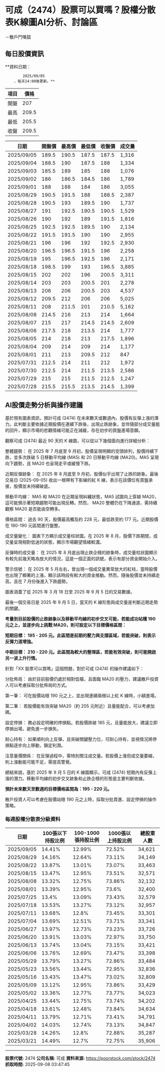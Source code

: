 # 可成（2474）股票可以買嗎？股權分散表K線圖AI分析、討論區
－散戶鬥嘴鼓

## 每日股價資訊

**資料日期：
        
            2025/09/05
        ，每天14:00後更新。**

| 項目 | 價格 |
|------|------|
| 開盤 | 207 |
| 最高 | 209.5 |
| 最低 | 205.5 |
| 收盤 | 209.5 |

| 日期 | 開盤價 | 最高價 | 最低價 | 收盤價 | 成交量 |
|------|--------|--------|--------|--------|--------|
| 2025/09/05 | 189.5 | 190.5 | 187.5 | 187.5 | 1,316 |
| 2025/09/04 | 188.5 | 190 | 187.5 | 188 | 1,334 |
| 2025/09/03 | 185.5 | 189 | 185 | 188 | 1,076 |
| 2025/09/02 | 186 | 186.5 | 184.5 | 186 | 1,789 |
| 2025/09/01 | 188 | 188 | 184 | 186 | 3,055 |
| 2025/08/29 | 190.5 | 191.5 | 188 | 188.5 | 2,387 |
| 2025/08/28 | 190.5 | 193 | 189.5 | 190 | 1,737 |
| 2025/08/27 | 191 | 192.5 | 190.5 | 190.5 | 1,529 |
| 2025/08/26 | 190 | 192 | 189 | 191.5 | 1,816 |
| 2025/08/25 | 192.5 | 192.5 | 189.5 | 190 | 2,134 |
| 2025/08/22 | 191.5 | 191.5 | 190 | 190 | 2,955 |
| 2025/08/21 | 196 | 196 | 192 | 192.5 | 2,930 |
| 2025/08/20 | 196.5 | 196.5 | 191.5 | 196 | 2,258 |
| 2025/08/19 | 195 | 196.5 | 192.5 | 196 | 2,171 |
| 2025/08/18 | 198.5 | 199 | 193 | 196.5 | 3,885 |
| 2025/08/15 | 202 | 202 | 196 | 200.5 | 3,311 |
| 2025/08/14 | 203 | 203 | 200.5 | 201 | 2,278 |
| 2025/08/13 | 206 | 206 | 200.5 | 203 | 4,537 |
| 2025/08/12 | 209.5 | 212 | 206 | 206 | 5,025 |
| 2025/08/11 | 208 | 211.5 | 201 | 210.5 | 5,162 |
| 2025/08/08 | 214.5 | 216 | 213 | 214 | 1,664 |
| 2025/08/07 | 215 | 217 | 214.5 | 214.5 | 2,609 |
| 2025/08/06 | 217.5 | 218 | 213.5 | 214 | 1,777 |
| 2025/08/05 | 214 | 218 | 213 | 217.5 | 1,896 |
| 2025/08/04 | 209 | 214 | 209 | 214 | 1,177 |
| 2025/08/01 | 211 | 213 | 209.5 | 212 | 847 |
| 2025/07/31 | 212.5 | 214 | 211 | 212 | 1,972 |
| 2025/07/30 | 212.5 | 214 | 211.5 | 213.5 | 2,586 |
| 2025/07/29 | 215 | 215 | 211.5 | 212.5 | 1,247 |
| 2025/07/28 | 215.5 | 215.5 | 213.5 | 214.5 | 1,399 |

## AI股價走勢分析與操作建議

基於現有圖表資訊，預計可成 (2474) 在未來數天或數週內，股價有反彈上漲的潛力。此判斷主要依據近期股價在連續下跌後，出現止跌跡象，並伴隨部分成交量能的回升，顯示市場的悲觀情緒可能正在減緩，存在初步的買盤進場意願。

觀察可成 (2474) 最近 90 天的 K 線圖，可以從以下幾個面向進行詳細分析：

整體趨勢： 在 2025 年 7 月底至 9 月初，股價呈現明顯的空頭排列，股價持續下跌，並多次跌破 5 日移動平均線 (MA5) 和 20 日移動平均線 (MA20)。MA5 呈現向下趨勢，且 MA20 也呈現走平或緩慢下跌。

近期反彈跡象： 在 2025 年 8 月底至 9 月初，股價似乎出現了止跌的跡象。最後交易日 (2025-09-05) 收出一根帶有下影線的紅 K 線，表示在該價位有買盤承接，股價並未持續破底。

移動平均線： MA5 和 MA20 在近期呈現糾纏狀態，MA5 試圖向上穿越 MA20，這可能預示著短期趨勢可能出現反轉。然而， MA20 整體仍在下降通道，需持續觀察 MA20 是否能由空轉多。

價格區間： 過去 90 天，股價最高觸及約 228 元，最低跌至約 177 元。近期股價在 180-190 元區間進行盤整。

成交量變化： 圖表下方顯示成交量柱狀圖。在 2025 年 8 月，股價下跌期間，成交量呈現相對低迷的狀態，顯示市場觀望情緒較濃。

反彈時的成交量： 在 2025 年 8 月底出現止跌企穩的跡象時，成交量柱狀圖顯示有較先前幾天略為放大的情況，這是一個正面的訊號，表示有部分資金開始介入。

警示信號： 在 2025 年 5 月左右，曾出現一個成交量異常放大的紅柱，當時股價也出現了顯著的上漲，顯示該時段有較大的資金推動。然而，隨後股價並未持續走高，且在 7 月份後進入下跌趨勢。

圖表涵蓋了從 2025 年 3 月 18 日至 2025 年 9 月 5 日的交易數據。

最後一個交易日是 2025 年 9 月 5 日，當天的 K 線形態與成交量是判斷近期走勢的關鍵。

**考量到目前股價的止跌跡象以及移動平均線的初步交叉可能，若能成功站穩 190 元之上，並逐步向上挑戰 MA20，則可設定以下目標價格區間：**

**短期目標： 195 - 205 元。此區間是前期的壓力與支撐區域，若能突破，則表示反彈力道增強。**

**中期目標： 210 - 220 元。此區間為較大的整理區，若能有效突破，則可能開啟另一波上升行情。**

針對「XX 股票可以買嗎」這個問題，對於可成 (2474) 的操作建議如下：

分批佈局： 由於目前股價仍處於相對低檔，且面臨 MA20 的壓力，建議散戶投資人可以考慮採取分批佈局的方式。

第一筆： 可在股價站穩 190 元之上，並出現連續兩根以上紅 K 線時，小額進場。

第二筆： 若股價能有效突破 MA20（約 205 元附近）且量能配合，可以考慮加碼。

設定停損： 務必設定明確的停損點。若股價跌破 185 元，且量能放大，建議立即停損出場，避免進一步損失。

耐心持有： 如果順利向上反彈，且突破關鍵壓力位，可耐心持有，並視情況將停損點逐步向上移動，鎖定利潤。

注意量價關係： 在反彈過程中，需特別關注成交量。若股價上漲但成交量萎縮，則上漲動能可能不足，需提高警覺。

總結來說，基於 2025 年 9 月 5 日的 K 線圖顯示，可成 (2474) 短期內有反彈上漲的潛力。移動平均線的初步交叉跡象和止跌企穩的形態是主要判斷依據。

**預計未來數天至數週的目標價格區間為：195 - 220 元。**

散戶投資人可以考慮在股價站穩 190 元之上時，採取分批買進、設定停損的操作策略。

### 每週股權分散表分級資料

| 日期 | 100張以下持股比例 | 100-1000張持股比例 | 1000張以上持股比例 | 總股東人數 |
|------|-------------------|--------------------|--------------------|----------|
| 2025/09/05 | 14.41% | 12.99% | 72.52% | 34,621 |
| 2025/08/29 | 14.16% | 12.64% | 73.11% | 34,149 |
| 2025/08/22 | 13.87% | 13.01% | 73.07% | 33,463 |
| 2025/08/15 | 13.47% | 12.95% | 73.51% | 32,571 |
| 2025/08/08 | 13.32% | 12.75% | 73.86% | 32,132 |
| 2025/08/01 | 13.39% | 12.95% | 73.6% | 32,400 |
| 2025/07/25 | 13.4% | 13.09% | 73.43% | 32,579 |
| 2025/07/18 | 13.53% | 13.27% | 73.12% | 32,957 |
| 2025/07/11 | 13.68% | 12.8% | 73.45% | 33,301 |
| 2025/07/04 | 13.69% | 12.51% | 73.71% | 33,341 |
| 2025/06/27 | 13.97% | 12.73% | 73.23% | 33,726 |
| 2025/06/20 | 13.91% | 13.03% | 72.97% | 33,750 |
| 2025/06/13 | 13.74% | 13.04% | 73.15% | 33,421 |
| 2025/06/06 | 13.76% | 12.69% | 73.47% | 33,398 |
| 2025/05/29 | 13.79% | 13.27% | 72.86% | 33,484 |
| 2025/05/23 | 13.56% | 13.44% | 72.95% | 32,836 |
| 2025/05/16 | 13.43% | 13.47% | 73.02% | 32,809 |
| 2025/05/09 | 13.12% | 12.95% | 73.86% | 33,429 |
| 2025/05/02 | 13.36% | 12.77% | 73.77% | 34,023 |
| 2025/04/25 | 13.44% | 12.75% | 73.74% | 34,202 |
| 2025/04/18 | 13.61% | 12.48% | 73.84% | 34,634 |
| 2025/04/11 | 13.79% | 12.71% | 73.41% | 34,791 |
| 2025/04/02 | 14.03% | 12.74% | 73.13% | 34,847 |
| 2025/03/28 | 14.26% | 12.8% | 72.88% | 35,287 |
| 2025/03/21 | 14.49% | 12.7% | 72.75% | 35,906 |

---

**股票代號:** 2474
**公司名稱:** 可成
**資料來源:** https://poorstock.com/stock/2474
**抓取時間:** 2025-09-08 03:47:45